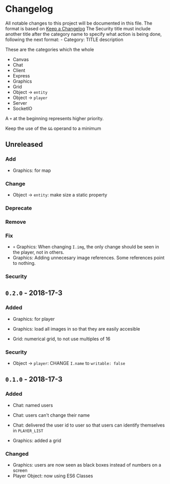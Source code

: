 # Changelog
All notable changes to this project will be documented in this file.
The format is based on [Keep a Changelog](http://keepachangelog.com/en/1.0.0/)
The Security title must include another title after the category name to specify what action is being done, following the next format:
	- Category: TITLE description

These are the categories which the whole 
- Canvas
- Chat
- Client
- Express
- Graphics
- Grid
- Object -> `entity`
- Object -> `player`
- Server
- SocketIO

A `+` at the beginning represents higher priority.

Keep the use of the `&&` operand to a minimum

## Unreleased

### Add
- Graphics: for map

### Change
- Object -> `entity`: make size a static property

### Deprecate

### Remove

### Fix
- `+` Graphics: When changing `I.img`, the only change should be seen in the player, not in others.
- Graphics: Adding unnecesary image references. Some references point to nothing.

### Security



## `0.2.0` - 2018-17-3
### Added
- Graphics: for player
- Graphics: load all images in so that they are easily accesible

- Grid: numerical grid, to not use multiples of 16

### Security
- Object -> `player`: CHANGE `I.name` to `writable: false`



## `0.1.0` - 2018-17-3
### Added
- Chat: named users
- Chat: users can't change their name
- Chat: delivered the user id to user so that users can identify themselves in `PLAYER_LIST`

- Graphics: added a grid

### Changed
- Graphics: users are now seen as black boxes instead of numbers on a screen
- Player Object: now using ES6 Classes